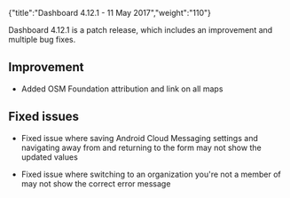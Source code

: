 {"title":"Dashboard 4.12.1 - 11 May 2017","weight":"110"} 

Dashboard 4.12.1 is a patch release, which includes an improvement and multiple bug fixes.

## Improvement

*   Added OSM Foundation attribution and link on all maps
    

## Fixed issues

*   Fixed issue where saving Android Cloud Messaging settings and navigating away from and returning to the form may not show the updated values
    
*   Fixed issue where switching to an organization you're not a member of may not show the correct error message
